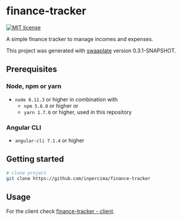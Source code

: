 # finance-tracker

[![MIT license](https://img.shields.io/badge/license-MIT-blue.svg)](./LICENSE.md)

A simple finance tracker to manage incomes and expenses.

This project was generated with [swaaplate](https://github.com/inpercima/swaaplate) version 0.3.1-SNAPSHOT.

## Prerequisites

### Node, npm or yarn

* `node 8.11.3` or higher in combination with
  * `npm 5.6.0` or higher or
  * `yarn 1.7.0` or higher, used in this repository

### Angular CLI

* `angular-cli 7.1.4` or higher

## Getting started

```bash
# clone project
git clone https://github.com/inpercima/finance-tracker
```

## Usage

For the client check [finance-tracker - client](https://github.com/inpercima/finance-tracker/tree/master/client).
